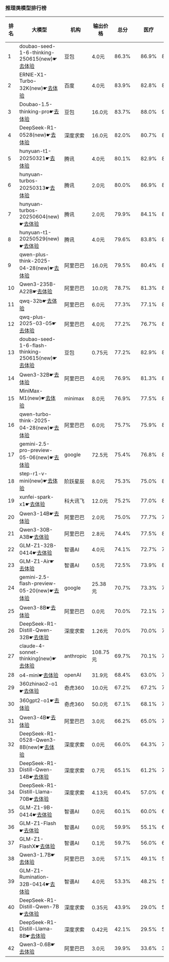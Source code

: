 ### 推理类模型排行榜
|排名|大模型|机构|输出价格|总分| |医疗|教育|金融|法律|行政公务|心理健康|推理与数学计算|语言与指令遵从|
|---|-----|---|-------|---|-|----|---|---|---|------|-------|-----------|------------|
|1|doubao-seed-1-6-thinking-250615(new)☛[去体验](https://nonelinear.com/static/modelcompare.html?type=proprietary)|豆包|4.0元|86.3%| |        86.9%|89.1%|85.2%|84.4%|        90.0%|81.7%|        87.9%|85.3%|
|2|ERNIE-X1-Turbo-32K(new)☛[去体验](https://nonelinear.com/static/modelcompare.html?type=proprietary)|百度|4.0元|83.9%| |        82.8%|85.3%|83.0%|81.1%|        96.7%|75.0%|        79.7%|87.5%|
|3|Doubao-1.5-thinking-pro☛[去体验](https://nonelinear.com/static/modelcompare.html?type=proprietary)|豆包|16.0元|83.7%| |        88.0%|90.1%|83.9%|83.3%|        80.0%|71.2%|        88.1%|84.8%|
|4|DeepSeek-R1-0528(new)☛[去体验](https://nonelinear.com/static/modelcompare.html?type=open-source)|深度求索|16.0元|82.0%| |        80.7%|82.6%|78.0%|72.2%|        96.7%|70.8%|        87.7%|86.8%|
|5|hunyuan-t1-20250321☛[去体验](https://nonelinear.com/static/modelcompare.html?type=proprietary)|腾讯|4.0元|80.1%| |        82.9%|84.8%|81.2%|68.9%|        88.5%|78.9%|        73.6%|81.8%|
|6|hunyuan-turbos-20250313☛[去体验](https://nonelinear.com/static/modelcompare.html?type=proprietary)|腾讯|2.0元|80.0%| |        86.9%|84.1%|80.5%|72.4%|        84.5%|81.7%|        66.1%|84.2%|
|7|hunyuan-turbos-20250604(new)☛[去体验](https://nonelinear.com/static/modelcompare.html?type=proprietary)|腾讯|2.0元|79.9%| |        84.1%|85.2%|79.6%|76.7%|        70.0%|80.0%|        75.5%|87.7%|
|8|hunyuan-t1-20250529(new)☛[去体验](https://nonelinear.com/static/modelcompare.html?type=proprietary)|腾讯|4.0元|79.6%| |        83.8%|88.6%|77.8%|70.0%|        70.0%|72.5%|        80.5%|93.3%|
|9|qwen-plus-think-2025-04-28(new)☛[去体验](https://nonelinear.com/static/modelcompare.html?type=proprietary)|阿里巴巴|16.0元|79.5%| |        80.4%|84.2%|80.2%|78.9%|        80.0%|68.8%|        79.8%|83.6%|
|10|Qwen3-235B-A22B☛[去体验](https://nonelinear.com/static/modelcompare.html?type=open-source)|阿里巴巴|10.0元|78.7%| |        81.3%|87.2%|78.1%|70.0%|        90.0%|58.2%|        83.7%|81.2%|
|11|qwq-32b☛[去体验](https://nonelinear.com/static/modelcompare.html?type=open-source)|阿里巴巴|6.0元|77.3%| |        77.1%|84.2%|78.4%|60.9%|        88.1%|74.7%|        76.5%|79.0%|
|12|qwq-plus-2025-03-05☛[去体验](https://nonelinear.com/static/modelcompare.html?type=proprietary)|阿里巴巴|4.0元|77.2%| |        76.7%|84.3%|77.9%|62.2%|        85.2%|75.0%|        78.7%|77.6%|
|13|doubao-seed-1-6-flash-thinking-250615(new)☛[去体验](https://nonelinear.com/static/modelcompare.html?type=proprietary)|豆包|0.75元|77.2%| |        82.9%|84.6%|79.0%|76.7%|        80.0%|65.0%|        69.3%|79.8%|
|14|Qwen3-32B☛[去体验](https://nonelinear.com/static/modelcompare.html?type=open-source)|阿里巴巴|4.0元|76.9%| |        81.3%|81.7%|80.9%|64.5%|        73.3%|75.4%|        79.6%|78.7%|
|15|MiniMax-M1(new)☛[去体验](https://nonelinear.com/static/modelcompare.html?type=open-source)|minimax|8.0元|76.9%| |        77.5%|82.1%|76.5%|70.0%|        80.0%|68.8%|        78.9%|81.0%|
|16|qwen-turbo-think-2025-04-28(new)☛[去体验](https://nonelinear.com/static/modelcompare.html?type=proprietary)|阿里巴巴|6.0元|75.7%| |        75.9%|80.1%|74.7%|56.7%|        90.0%|65.4%|        79.5%|83.5%|
|17|gemini-2.5-pro-preview-05-06(new)☛[去体验](https://nonelinear.com/static/modelcompare.html?type=proprietary)|google|72.5元|75.4%| |        76.8%|84.1%|73.1%|53.3%|        90.0%|56.2%|        89.0%|80.9%|
|18|step-r1-v-mini(new)☛[去体验](https://nonelinear.com/static/modelcompare.html?type=proprietary)|阶跃星辰|8.0元|75.3%| |        75.0%|82.1%|71.7%|60.0%|        90.0%|60.0%|        79.6%|84.0%|
|19|xunfei-spark-x1☛[去体验](https://nonelinear.com/static/modelcompare.html?type=proprietary)|科大讯飞|12.0元|75.2%| |        77.0%|81.6%|78.1%|64.7%|        83.7%|57.2%|        76.3%|82.5%|
|20|Qwen3-14B☛[去体验](https://nonelinear.com/static/modelcompare.html?type=open-source)|阿里巴巴|2.0元|75.0%| |        77.7%|78.8%|79.6%|62.2%|        73.3%|68.8%|        79.7%|80.0%|
|21|Qwen3-30B-A3B☛[去体验](https://nonelinear.com/static/modelcompare.html?type=open-source)|阿里巴巴|2.8元|74.4%| |        77.5%|82.2%|78.7%|51.1%|        66.7%|74.8%|        81.7%|82.5%|
|22|GLM-Z1-32B-0414☛[去体验](https://nonelinear.com/static/modelcompare.html?type=open-source)|智谱AI|4.0元|74.1%| |        72.7%|79.9%|74.8%|62.2%|        80.0%|69.9%|        75.1%|77.8%|
|23|GLM-Z1-Air☛[去体验](https://nonelinear.com/static/modelcompare.html?type=proprietary)|智谱AI|0.5元|72.5%| |        73.9%|80.4%|74.4%|55.3%|        70.0%|67.5%|        76.1%|82.0%|
|24|gemini-2.5-flash-preview-05-20(new)☛[去体验](https://nonelinear.com/static/modelcompare.html?type=proprietary)|google|25.38元|70.7%| |        73.3%|79.9%|67.0%|60.0%|        80.0%|47.5%|        82.5%|75.1%|
|25|Qwen3-8B☛[去体验](https://nonelinear.com/static/modelcompare.html?type=open-source)|阿里巴巴|0.0元|70.0%| |        72.1%|79.2%|74.0%|54.4%|        53.3%|71.8%|        74.4%|80.9%|
|26|DeepSeek-R1-Distill-Qwen-32B☛[去体验](https://nonelinear.com/static/modelcompare.html?type=open-source)|深度求索|1.26元|70.0%| |        70.0%|77.5%|73.9%|51.8%|        77.6%|66.5%|        67.4%|75.0%|
|27|claude-4-sonnet-thinking(new)☛[去体验](https://nonelinear.com/static/modelcompare.html?type=proprietary)|anthropic|108.75元|69.7%| |        70.1%|73.7%|68.1%|46.7%|        80.0%|53.8%|        79.4%|86.0%|
|28|o4-mini☛[去体验](https://nonelinear.com/static/modelcompare.html?type=proprietary)|openAI|31.9元|68.4%| |        63.0%|71.6%|66.5%|36.7%|        90.0%|45.0%|        91.0%|83.8%|
|29|360zhinao2-o1☛[去体验](https://nonelinear.com/static/modelcompare.html?type=proprietary)|奇虎360|10.0元|67.2%| |        67.2%|74.7%|69.5%|45.3%|        73.3%|65.0%|        69.7%|72.5%|
|30|360gpt2-o1☛[去体验](https://nonelinear.com/static/modelcompare.html?type=proprietary)|奇虎360|50.0元|67.1%| |        68.1%|76.8%|70.2%|47.7%|        70.4%|66.1%|        67.3%|70.1%|
|31|Qwen3-4B☛[去体验](https://nonelinear.com/static/modelcompare.html?type=open-source)|阿里巴巴|3.0元|66.2%| |        65.0%|72.8%|70.2%|44.4%|        60.0%|65.2%|        73.8%|78.1%|
|32|DeepSeek-R1-0528-Qwen3-8B(new)☛[去体验](https://nonelinear.com/static/modelcompare.html?type=open-source)|深度求索|0.0元|66.0%| |        64.3%|71.1%|65.1%|50.0%|        76.7%|57.9%|        65.3%|77.9%|
|33|DeepSeek-R1-Distill-Qwen-14B☛[去体验](https://nonelinear.com/static/modelcompare.html?type=open-source)|深度求索|0.7元|65.1%| |        61.2%|73.3%|67.5%|40.2%|        69.6%|67.8%|        67.2%|73.6%|
|34|DeepSeek-R1-Distill-Llama-70B☛[去体验](https://nonelinear.com/static/modelcompare.html?type=open-source)|深度求索|4.13元|60.4%| |        57.0%|64.7%|60.6%|34.7%|        71.4%|59.4%|        63.7%|72.0%|
|35|GLM-Z1-9B-0414☛[去体验](https://nonelinear.com/static/modelcompare.html?type=open-source)|智谱AI|0.0元|60.1%| |        60.0%|65.5%|63.9%|31.5%|        80.1%|39.5%|        69.1%|71.2%|
|36|GLM-Z1-Flash☛[去体验](https://nonelinear.com/static/modelcompare.html?type=proprietary)|智谱AI|0.0元|59.9%| |        55.1%|68.4%|60.2%|32.5%|        69.6%|54.6%|        60.1%|78.3%|
|37|GLM-Z1-FlashX☛[去体验](https://nonelinear.com/static/modelcompare.html?type=proprietary)|智谱AI|0.1元|59.7%| |        56.0%|63.0%|63.1%|35.6%|        73.3%|42.1%|        67.6%|77.2%|
|38|Qwen3-1.7B☛[去体验](https://nonelinear.com/static/modelcompare.html?type=open-source)|阿里巴巴|3.0元|57.1%| |        49.1%|58.3%|60.2%|34.5%|        50.0%|63.2%|        68.5%|73.0%|
|39|GLM-Z1-Rumination-32B-0414☛[去体验](https://nonelinear.com/static/modelcompare.html?type=open-source)|智谱AI|4.0元|53.3%| |        48.2%|53.9%|54.4%|38.9%|        56.7%|46.3%|        62.0%|65.8%|
|40|DeepSeek-R1-Distill-Qwen-7B☛[去体验](https://nonelinear.com/static/modelcompare.html?type=open-source)|深度求索|0.35元|43.9%| |        29.0%|50.6%|45.8%|19.2%|        56.4%|37.2%|        54.5%|58.9%|
|41|DeepSeek-R1-Distill-Llama-8B☛[去体验](https://nonelinear.com/static/modelcompare.html?type=open-source)|深度求索|0.42元|42.1%| |        29.5%|50.2%|42.6%|20.3%|        54.7%|24.5%|        52.7%|62.1%|
|42|Qwen3-0.6B☛[去体验](https://nonelinear.com/static/modelcompare.html?type=open-source)|阿里巴巴|3.0元|39.9%| |        33.6%|38.5%|40.9%|17.8%|        46.7%|22.3%|        52.5%|66.8%|
    
